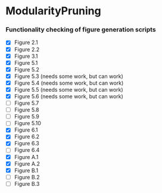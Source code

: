 # ModularityPruning

### Functionality checking of figure generation scripts

- [X] Figure 2.1
- [X] Figure 2.2
- [X] Figure 3.1
- [X] Figure 5.1
- [X] Figure 5.2
- [X] Figure 5.3 (needs some work, but can work)
- [X] Figure 5.4 (needs some work, but can work)
- [X] Figure 5.5 (needs some work, but can work)
- [X] Figure 5.6 (needs some work, but can work)
- [ ] Figure 5.7
- [ ] Figure 5.8
- [ ] Figure 5.9
- [ ] Figure 5.10
- [X] Figure 6.1
- [X] Figure 6.2
- [X] Figure 6.3
- [ ] Figure 6.4
- [X] Figure A.1
- [X] Figure A.2
- [X] Figure B.1
- [ ] Figure B.2
- [ ] Figure B.3
